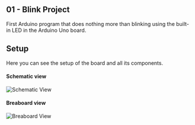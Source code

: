 ## 01 - Blink Project
First Arduino program that does nothing more than blinking using the built-in LED
in the Arduino Uno board.
## Setup
Here you can see the setup of the board and all its components.
#### Schematic view
![Schematic View][schematic]
#### Breaboard view
![Breaboard View][breadboard]

[schematic]: https://cdn.rawgit.com/egasato/arduino/blink/Blink_schematic.svg
[breadboard]: https://cdn.rawgit.com/egasato/arduino/blink/Blink_breadboard.svg